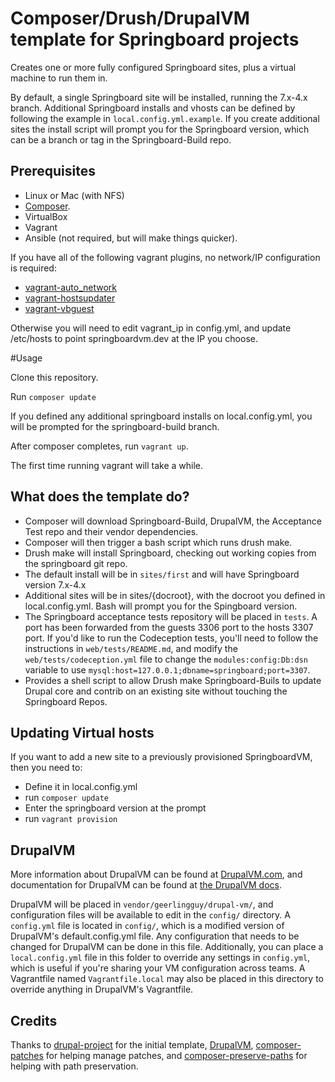 # Composer/Drush/DrupalVM template for Springboard projects

Creates one or more fully configured Springboard sites, plus a virtual machine to run them in.

By default, a single Springboard site will be installed, running the 7.x-4.x branch. Additional Springboard
installs and vhosts can be defined by following the example in `local.config.yml.example`. If you create additional
sites the install script will prompt you for the Springboard version, which can be a branch or tag in the Springboard-Build repo.

## Prerequisites

- Linux or Mac (with NFS)
- [Composer](https://getcomposer.org/doc/00-intro.md#installation-linux-unix-osx).
- VirtualBox
- Vagrant
- Ansible (not required, but will make things quicker).

If you have all of the following vagrant plugins, no network/IP configuration is required:

- [vagrant-auto_network](https://github.com/oscar-stack/vagrant-auto_network)
- [vagrant-hostsupdater](https://github.com/cogitatio/vagrant-hostsupdater)
- [vagrant-vbguest](https://github.com/dotless-de/vagrant-vbguest)

Otherwise you will need to edit vagrant_ip in config.yml, and update /etc/hosts to
point springboardvm.dev at the IP you choose.

#Usage

Clone this repository.

Run `composer update`

If you defined any additional springboard installs on local.config.yml, you will be prompted for the springboard-build branch.

After composer completes, run `vagrant up`.

The first time running vagrant will take a while.

## What does the template do?

* Composer will download Springboard-Build, DrupalVM, the Acceptance Test repo and their vendor dependencies.
* Composer will then trigger a bash script which runs drush make.
* Drush make will install Springboard, checking out working copies from the springboard git repo.
* The default install will be in `sites/first` and will have Springboard version 7.x-4.x
* Additional sites will be in sites/{docroot}, with the docroot you defined in local.config.yml. Bash will prompt you for the Spingboard version.
* The Springboard acceptance tests repository will be placed in `tests`. A port has been forwarded from the guests 3306 port to the hosts 3307 port. If you'd like to run the Codeception tests, you'll need to follow the instructions in `web/tests/README.md`, and modify the `web/tests/codeception.yml` file to change the `modules:config:Db:dsn` variable to use `mysql:host=127.0.0.1;dbname=springboard;port=3307`.
* Provides a shell script to allow Drush make Springboard-Buils to update Drupal core and contrib on an existing site without touching the Springboard Repos.

## Updating Virtual hosts

If you want to add a new site to a previously provisioned SpringboardVM, then you need to:
* Define it in local.config.yml
* run `composer update`
* Enter the springboard version at the prompt
* run `vagrant provision`


## DrupalVM

More information about DrupalVM can be found at [DrupalVM.com](http://drupalvm.com/), and documentation for DrupalVM can be found at [the DrupalVM docs](http://docs.drupalvm.com/).

DrupalVM will be placed in `vendor/geerlingguy/drupal-vm/`, and configuration files will be available to edit in the `config/` directory. A `config.yml` file is located in `config/`, which is a modified version of DrupalVM's default.config.yml file. Any configuration that needs to be changed for DrupalVM can be done in this file. Additionally, you can place a `local.config.yml` file in this folder to override any settings in `config.yml`, which is useful if you're sharing your VM configuration across teams. A Vagrantfile named `Vagrantfile.local` may also be placed in this directory to override anything in DrupalVM's Vagrantfile.

## Credits

Thanks to [drupal-project](https://github.com/drupal-composer/drupal-project/tree/7.x) for the initial template, [DrupalVM](https://www.drupalvm.com/), [composer-patches](https://github.com/cweagans/composer-patches) for helping manage patches, and [composer-preserve-paths](https://github.com/derhasi/composer-preserve-paths) for helping with path preservation.
